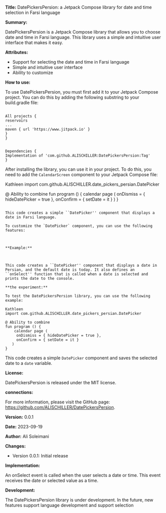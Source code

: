 **Title:** DatePickersPersion: a Jetpack Compose library for date and time selection in Farsi language

**Summary:**

DatePickersPersion is a Jetpack Compose library that allows you to choose date and time in Farsi language. This library uses a simple and intuitive user interface that makes it easy.

**Attributes:**

* Support for selecting the date and time in Farsi language
* Simple and intuitive user interface
* Ability to customize

**How to use:**

To use DatePickersPersion, you must first add it to your Jetpack Compose project. You can do this by adding the following substring to your build.gradle file:

```

All projects {
reservoirs
...
maven { url 'https://www.jitpack.io' }
}
}
```
```

Dependencies {
Implementation of 'com.github.ALISCHILLER:DatePickersPersion:Tag'
}
```

After installing the library, you can use it in your project. To do this, you need to add the `CalendarScreen` component to your Jetpack Compose file:

Kathleen
import com.github.ALISCHILLER.date_pickers_persian.DatePicker

@ Ability to combine
fun program () {
   calendar page (
   onDismiss = { hideDatePicker = true },
    onConfirm = { setDate = it }
     )
}
```

This code creates a simple ``DatePicker'' component that displays a date in Farsi language.

To customize the `DatePicker` component, you can use the following features:



**Example:**



This code creates a ``DatePicker'' component that displays a date in Persian, and the default date is today. It also defines an ``onSelect'' function that is called when a date is selected and prints the date to the console.

**the experiment:**

To test the DatePickersPersion library, you can use the following example:

Kathleen
import com.github.ALISCHILLER.date_pickers_persian.DatePicker

@ Ability to combine
fun program () {
    calendar page (
     onDismiss = { hideDatePicker = true },
     onConfirm = { setDate = it }
   )
}
```

This code creates a simple `DatePicker` component and saves the selected date to a `date` variable.

**License:**

DatePickersPersion is released under the MIT license.

**connections:**

For more information, please visit the GitHub page: https://github.com/ALISCHILLER/DatePickersPersion.

**Version:** 0.0.1

**Date:** 2023-09-19

**Author:** Ali Soleimani

**Changes:**

* Version 0.0.1: Initial release

**Implementation:**


An onSelect event is called when the user selects a date or time. This event receives the date or selected value as a time.



**Development:**

The DatePickersPersion library is under development. In the future, new features support language development and support selection
